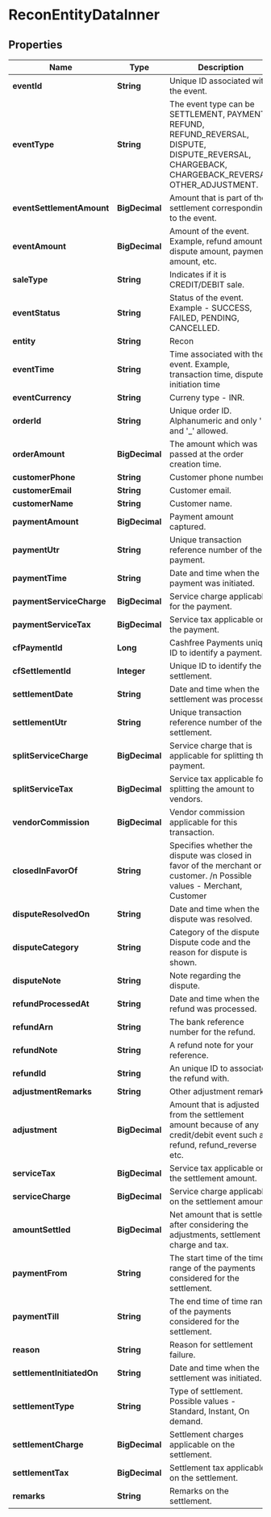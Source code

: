 

# ReconEntityDataInner


## Properties

| Name | Type | Description | Notes |
|------------ | ------------- | ------------- | -------------|
|**eventId** | **String** | Unique ID associated with the event. |  [optional] |
|**eventType** | **String** | The event type can be SETTLEMENT, PAYMENT, REFUND, REFUND_REVERSAL, DISPUTE, DISPUTE_REVERSAL, CHARGEBACK, CHARGEBACK_REVERSAL, OTHER_ADJUSTMENT. |  [optional] |
|**eventSettlementAmount** | **BigDecimal** | Amount that is part of the settlement corresponding to the event. |  [optional] |
|**eventAmount** | **BigDecimal** | Amount of the event. Example, refund amount, dispute amount, payment amount, etc. |  [optional] |
|**saleType** | **String** | Indicates if it is CREDIT/DEBIT sale. |  [optional] |
|**eventStatus** | **String** | Status of the event. Example - SUCCESS, FAILED, PENDING, CANCELLED. |  [optional] |
|**entity** | **String** | Recon |  [optional] |
|**eventTime** | **String** | Time associated with the event. Example, transaction time, dispute initiation time |  [optional] |
|**eventCurrency** | **String** | Curreny type - INR. |  [optional] |
|**orderId** | **String** | Unique order ID. Alphanumeric and only &#39;-&#39; and &#39;_&#39; allowed. |  [optional] |
|**orderAmount** | **BigDecimal** | The amount which was passed at the order creation time. |  [optional] |
|**customerPhone** | **String** | Customer phone number. |  [optional] |
|**customerEmail** | **String** | Customer email. |  [optional] |
|**customerName** | **String** | Customer name. |  [optional] |
|**paymentAmount** | **BigDecimal** | Payment amount captured. |  [optional] |
|**paymentUtr** | **String** | Unique transaction reference number of the payment. |  [optional] |
|**paymentTime** | **String** | Date and time when the payment was initiated. |  [optional] |
|**paymentServiceCharge** | **BigDecimal** | Service charge applicable for the payment. |  [optional] |
|**paymentServiceTax** | **BigDecimal** | Service tax applicable on the payment. |  [optional] |
|**cfPaymentId** | **Long** | Cashfree Payments unique ID to identify a payment. |  [optional] |
|**cfSettlementId** | **Integer** | Unique ID to identify the settlement. |  [optional] |
|**settlementDate** | **String** | Date and time when the settlement was processed. |  [optional] |
|**settlementUtr** | **String** | Unique transaction reference number of the settlement. |  [optional] |
|**splitServiceCharge** | **BigDecimal** | Service charge that is applicable for splitting the payment. |  [optional] |
|**splitServiceTax** | **BigDecimal** | Service tax applicable for splitting the amount to vendors. |  [optional] |
|**vendorCommission** | **BigDecimal** | Vendor commission applicable for this transaction. |  [optional] |
|**closedInFavorOf** | **String** | Specifies whether the dispute was closed in favor of the merchant or customer. /n Possible values - Merchant, Customer |  [optional] |
|**disputeResolvedOn** | **String** | Date and time when the dispute was resolved. |  [optional] |
|**disputeCategory** | **String** | Category of the dispute - Dispute code and the reason for dispute is shown. |  [optional] |
|**disputeNote** | **String** | Note regarding the dispute. |  [optional] |
|**refundProcessedAt** | **String** | Date and time when the refund was processed. |  [optional] |
|**refundArn** | **String** | The bank reference number for the refund. |  [optional] |
|**refundNote** | **String** | A refund note for your reference. |  [optional] |
|**refundId** | **String** | An unique ID to associate the refund with. |  [optional] |
|**adjustmentRemarks** | **String** | Other adjustment remarks. |  [optional] |
|**adjustment** | **BigDecimal** | Amount that is adjusted from the settlement amount because of any credit/debit event such as refund, refund_reverse etc. |  [optional] |
|**serviceTax** | **BigDecimal** | Service tax applicable on the settlement amount. |  [optional] |
|**serviceCharge** | **BigDecimal** | Service charge applicable on the settlement amount. |  [optional] |
|**amountSettled** | **BigDecimal** | Net amount that is settled after considering the adjustments, settlement charge and tax. |  [optional] |
|**paymentFrom** | **String** | The start time of the time range of the payments considered for the settlement. |  [optional] |
|**paymentTill** | **String** | The end time of time range of the payments considered for the settlement. |  [optional] |
|**reason** | **String** | Reason for settlement failure. |  [optional] |
|**settlementInitiatedOn** | **String** | Date and time when the settlement was initiated. |  [optional] |
|**settlementType** | **String** | Type of settlement. Possible values - Standard, Instant, On demand. |  [optional] |
|**settlementCharge** | **BigDecimal** | Settlement charges applicable on the settlement. |  [optional] |
|**settlementTax** | **BigDecimal** | Settlement tax applicable on the settlement. |  [optional] |
|**remarks** | **String** | Remarks on the settlement. |  [optional] |




